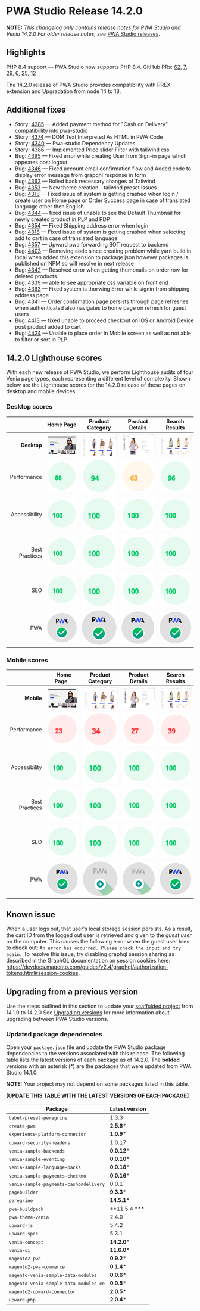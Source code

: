# PWA Studio Release 14.2.0

**NOTE:**
_This changelog only contains release notes for PWA Studio and Venia 14.2.0_
_For older release notes, see_ [PWA Studio releases][].

## Highlights

PHP 8.4 support — PWA Studio now supports PHP 8.4. GitHub PRs: [62], [7], [29], [6], [25], [12]

The 14.2.0 release of PWA Studio provides compatibility with PREX extension and Upgradation from node 14 to 18.


## Additional fixes

-  Story: [4385][] — Added payment method for "Cash on Delivery" compatibiility into pwa-studio
-  Story: [4374][] — DOM Text Interpreted As HTML in PWA Code
-  Story: [4340][] — Pwa-studio Dependency Updates
-  Story: [4386][] — Implemented Price slider Filter with tailwind css 
-  Bug: [4395][] — Fixed error while creating User from Sign-in page which appeares post logout
-  Bug: [4346][] — Fixed account email confirmation flow and Added code to display error message from grapqhl response in form
-  Bug: [4362][] — Rolled back necessary changes of Tailwind
-  Bug: [4353][] — New theme creation - tailwind preset issues
-  Bug: [4318][] — Fixed issue of system is getting crashed when login / create user on Home page or Order Success page in case of translated language other then English
-  Bug: [4344][] — fixed issue of unable to see the Default Thumbnail for newly created product in PLP and PDP
-  Bug: [4354][] — Fixed Shipping address error when login
-  Bug: [4318][] — Fixed issue of system is getting crashed when selecting add to cart in case of translated language
-  Bug: [4357][] — Upward pwa forwarding BOT request to backend
-  Bug: [4403][] — Removing code since creating problem while yarn build in local when added this extension to package.json
however packages is published on NPM so will resolve in next release
-  Bug: [4342][] — Resolved error when getting thumbnails on order row for deleted products
-  Bug: [4339][] — able to see appropriate css variable on front end
-  Bug: [4363][] —  Fixed system is thorwing Error while signin from shipping address page
-  Bug: [4341][] — Order confirmation page persists through page refreshes when authenticated also navigates to home page on refresh for guest users
-  Bug: [4413][] — fixed unable to proceed checkout on iOS or Android Device post product added to cart
-  Bug: [4424][] — Unable to place order in Mobile screen as well as not able to filter or sort in PLP

## 14.2.0 Lighthouse scores

With each new release of PWA Studio, we perform Lighthouse audits of four Venia page types, each representing a different level of complexity. Shown below are the Lighthouse scores for the 14.2.0 release of these pages on desktop and mobile devices.

### Desktop scores

|                |            Home Page            |          Product Category           |          Product Details           |          Search Results           |
|---------------:|:-------------------------------:|:-----------------------------------:|:----------------------------------:|:---------------------------------:|
|    **Desktop** | ![](images/venia_page_home.png) | ![](images/venia_page_category.png) | ![](images/venia_page_details.png) | ![](images/venia_page_search.png) |
|    Performance |    ![](images/score_88.svg)     |      ![](images/score_94.svg)       |      ![](images/score_63.svg)      |     ![](images/score_96.svg)      |
|  Accessibility |    ![](images/score_100.svg)    |      ![](images/score_100.svg)      |     ![](images/score_100.svg)      |     ![](images/score_100.svg)     |
| Best Practices |    ![](images/score_100.svg)    |      ![](images/score_100.svg)      |     ![](images/score_100.svg)      |     ![](images/score_100.svg)     |
|            SEO |    ![](images/score_100.svg)    |      ![](images/score_100.svg)      |     ![](images/score_100.svg)      |     ![](images/score_100.svg)     |
|            PWA |   ![](images/pwa_perfect.svg)   |     ![](images/pwa_perfect.svg)     |    ![](images/pwa_perfect.svg)     |    ![](images/pwa_perfect.svg)     |

### Mobile scores

|                | &nbsp;&nbsp;Home Page&nbsp;&nbsp; |          Product Category           |          Product Details           |          Search Results           |
|---------------:|:---------------------------------:|:-----------------------------------:|:----------------------------------:|:---------------------------------:|
|     **Mobile** |  ![](images/venia_page_home.png)  | ![](images/venia_page_category.png) | ![](images/venia_page_details.png) | ![](images/venia_page_search.png) |
|    Performance |     ![](images/score_23.svg)      |      ![](images/score_34.svg)       |      ![](images/score_27.svg)      |     ![](images/score_39.svg)      |
|  Accessibility |     ![](images/score_100.svg)     |      ![](images/score_100.svg)      |     ![](images/score_100.svg)      |     ![](images/score_100.svg)     |
| Best Practices |     ![](images/score_100.svg)     |      ![](images/score_100.svg)      |     ![](images/score_100.svg)      |     ![](images/score_100.svg)     |
|            SEO |     ![](images/score_100.svg)     |      ![](images/score_100.svg)      |     ![](images/score_100.svg)      |     ![](images/score_100.svg)     |
|            PWA |    ![](images/pwa_perfect.svg)    |    ![](images/pwa_imperfect.svg)    |   ![](images/pwa_imperfect.svg)    |    ![](images/pwa_perfect.svg)    |


## Known issue

When a user logs out, that user's local storage session persists. As a result, the cart ID from the logged out user is retrieved and given to the _guest user_ on the computer. This causes the following error when the guest user tries to check out: `An error has occurred. Please check the input and try again.` To resolve this issue, try disabling graphql session sharing as described in the GraphQL documentation on session cookies here: https://devdocs.magento.com/guides/v2.4/graphql/authorization-tokens.html#session-cookies.

## Upgrading from a previous version

Use the steps outlined in this section to update your [scaffolded project][] from 14.1.0 to 14.2.0
See [Upgrading versions][] for more information about upgrading between PWA Studio versions.

[scaffolded project]: https://developer.adobe.com/commerce/pwa-studio/tutorials/
[upgrading versions]: https://developer.adobe.com/commerce/pwa-studio/guides/upgrading-versions/

### Updated package dependencies

Open your `package.json` file and update the PWA Studio package dependencies to the versions associated with this release.
The following table lists the latest versions of each package as of 14.2.0. The **bolded** versions with an asterisk (*) are the packages that were updated from PWA Studio 14.1.0.

**NOTE:**
Your project may not depend on some packages listed in this table.

**[UPDATE THIS TABLE WITH THE LATEST VERSIONS OF EACH PACKAGE]**

| Package                                | Latest version |
|----------------------------------------|----------------|
| `babel-preset-peregrine`               | 1.3.3          |
| `create-pwa`                           | **2.5.6***     |
| `experience-platform-connector`        | **1.0.9***     |
| `upward-security-headers`              | 1.0.17         |
| `venia-sample-backends`                | **0.0.12***    |
| `venia-sample-eventing`                | **0.0.10***    |
| `venia-sample-language-packs`          | **0.0.18***    |
| `venia-sample-payments-checkmo`        | **0.0.16***    |
| `venia-sample-payments-cashondelivery` | 0.0.1          |
| `pagebuilder`                          | **9.3.3***     |
| `peregrine`                            | **14.5.1***    |
| `pwa-buildpack`                        | **11.5.4 ***   |
| `pwa-theme-venia`                      | 2.4.0          |
| `upward-js`                            | 5.4.2          |
| `upward-spec`                          | 5.3.1          |
| `venia-concept`                        | **14.2.0***    |
| `venia-ui`                             | **11.6.0***    |
| `magento2-pwa`                         | **0.9.2***     |
| `magento2-pwa-commerce`                | **0.1.4***     |
| `magento-venia-sample-data-modules`    | **0.0.6***     |
| `magento-venia-sample-data-modules-ee` | **0.0.5***     |
| `magento2-upward-connector`            | **2.0.5***     |
| `upward-php`                           | **2.0.4***     |

[4395]: https://github.com/magento/pwa-studio/pull/4395
[4385]: https://github.com/magento/pwa-studio/pull/4385
[62]:   https://github.com/magento-commerce/magento2-pwa/pull/62
[7]:    https://github.com/magento-commerce/magento2-pwa-commerce/pull/7
[29]:   https://github.com/magento-commerce/venia-sample-data-modules/pull/29
[6]:    https://github.com/magento-commerce/venia-sample-data-modules-ee/pull/6
[25]:   https://github.com/magento-commerce/magento2-upward-connector/pull/25
[12]:   https://github.com/magento-commerce/upward-php/pull/12
[4346]: https://github.com/magento/pwa-studio/pull/4346
[4362]: https://github.com/magento/pwa-studio/pull/4362
[4353]: https://github.com/magento/pwa-studio/pull/4353/
[4374]: https://github.com/magento/pwa-studio/pull/4374
[4318]: https://github.com/magento/pwa-studio/pull/4318
[4340]: https://github.com/magento/pwa-studio/pull/4340
[4344]: https://github.com/magento/pwa-studio/pull/4344
[4354]: https://github.com/magento/pwa-studio/pull/4354
[4357]: https://github.com/magento/pwa-studio/pull/4357
[4386]: https://github.com/magento/pwa-studio/pull/4386
[4403]: https://github.com/magento/pwa-studio/pull/4403
[4342]: https://github.com/magento/pwa-studio/pull/4342
[4339]: https://github.com/magento/pwa-studio/pull/4339
[4363]: https://github.com/magento/pwa-studio/pull/4363
[4341]: https://github.com/magento/pwa-studio/pull/4341
[4413]: https://github.com/magento/pwa-studio/pull/4413
[4424]: https://github.com/magento/pwa-studio/pull/4424


[PWA Studio releases]: https://github.com/magento/pwa-studio/releases
